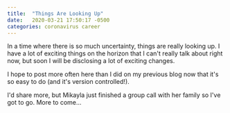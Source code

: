 ```yaml
---
title:  "Things Are Looking Up"
date:   2020-03-21 17:50:17 -0500
categories: coronavirus career
---
```

In a time where there is so much uncertainty, things are really looking up.  I have a lot of exciting things on the horizon that I can't really talk about right now, but soon I will be disclosing a lot of exciting changes.

I hope to post more often here than I did on my previous blog now that it's so easy to do (and it's version controlled!).

I'd share more, but Mikayla just finished a group call with her family so I've got to go.  More to come...
